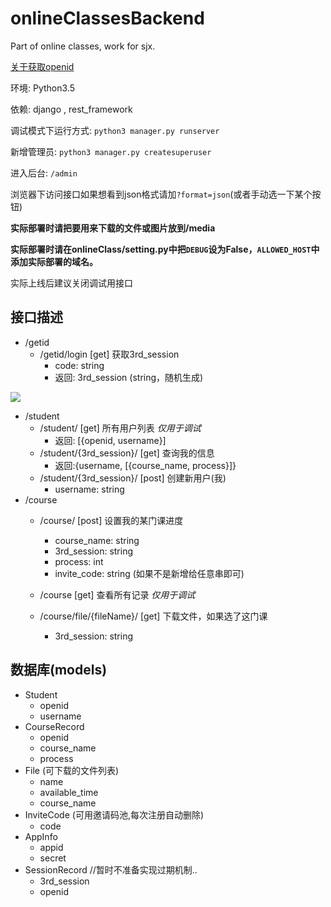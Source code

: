 # onlineClassesBackend
Part of online classes, work for sjx.

[关于获取openid](https://www.jianshu.com/p/9b5b80ae301b)

环境: Python3.5

依赖: django , rest_framework

调试模式下运行方式: `python3 manager.py runserver`

新增管理员: `python3 manager.py createsuperuser`

进入后台: `/admin`

浏览器下访问接口如果想看到json格式请加`?format=json`(或者手动选一下某个按钮)

**实际部署时请把要用来下载的文件或图片放到/media**

**实际部署时请在onlineClass/setting.py中把`DEBUG`设为False，`ALLOWED_HOST`中添加实际部署的域名。**

实际上线后建议关闭调试用接口

## 接口描述

+ /getid
  + /getid/login [get] 获取3rd_session
    - code: string
    - 返回: 3rd_session (string，随机生成)


![](https://mp.weixin.qq.com/debug/wxadoc/dev/image/login.png?t=2018125)

+ /student
  + /student/ [get] 所有用户列表   *仅用于调试*
    + 返回: [{openid, username}]
  + /student/{3rd_session}/ [get] 查询我的信息
    + 返回:{username, [{course_name, process}]}
  + /student/{3rd_session}/ [post] 创建新用户(我)
    - username: string
+ /course
  + /course/ [post] 设置我的某门课进度
    + course_name: string
    + 3rd_session: string
    + process: int
    + invite_code: string (如果不是新增给任意串即可)
  + /course [get] 查看所有记录   *仅用于调试*


  + /course/file/{fileName}/ [get] 下载文件，如果选了这门课
    + 3rd_session: string



## 数据库(models)

+ Student
  + openid
  + username
+ CourseRecord
  + openid
  + course_name
  + process
+ File (可下载的文件列表)
  + name
  + available_time
  + course_name
+ InviteCode (可用邀请码池,每次注册自动删除)
  + code
+ AppInfo
  + appid
  + secret
+ SessionRecord  //暂时不准备实现过期机制..
  + 3rd_session
  + openid
